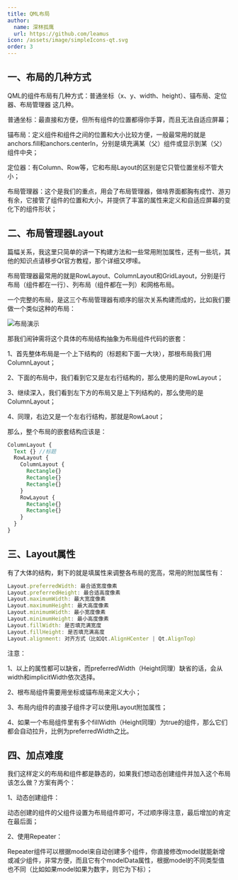 ```yaml
---
title: QML布局
author:
  name: 深林孤鹰
  url: https://github.com/leamus
icon: /assets/image/simpleIcons-qt.svg
order: 3
---
```


## 一、布局的几种方式

QML的组件布局有几种方式：普通坐标（x、y、width、height）、锚布局、定位器、布局管理器 这几种。

普通坐标：最直接和方便，但所有组件的位置都得你手算，而且无法自适应屏幕；

锚布局：定义组件和组件之间的位置和大小比较方便，一般最常用的就是anchors.fill和anchors.centerIn，分别是填充满某（父）组件或显示到某（父）组件中央；

定位器：有Column、Row等，它和布局Layout的区别是它只管位置坐标不管大小；

布局管理器：这个是我们的重点，用会了布局管理器，做啥界面都胸有成竹、游刃有余，它接管了组件的位置和大小，并提供了丰富的属性来定义和自适应屏幕的变化下的组件形状；

## 二、布局管理器Layout

篇幅关系，我这里只简单的讲一下构建方法和一些常用附加属性，还有一些坑，其他的知识点请移步Qt官方教程，那个详细又啰嗦。

布局管理器最常用的就是RowLayout、ColumnLayout和GridLayout，分别是行布局（组件都在一行）、列布局（组件都在一列）和网格布局。

一个完整的布局，是这三个布局管理器有顺序的层次关系构建而成的，比如我们要做一个类似这种的布局：

![布局演示](/assets/image/docs/advanced/qmlLayout/1699795705112.png)

那我们闹钟需将这个具体的布局结构抽象为布局组件代码的嵌套：

1、首先整体布局是一个上下结构的（标题和下面一大块），那根布局我们用ColumnLayout；

2、下面的布局中，我们看到它又是左右行结构的，那么使用的是RowLayout；

3、继续深入，我们看到左下方的布局又是上下列结构的，那么使用的是ColumnLayout；

4、同理，右边又是一个左右行结构，那就是RowLaout；

那么，整个布局的嵌套结构应该是：

```qml
ColumnLayout {
  Text {} //标题
  RowLayout {
    ColumnLayout {
      Rectangle{}
      Rectangle{}
      Rectangle{}
    }
    RowLayout {
      Rectangle{}
      Rectangle{}
    }
  }
}
```

## 三、Layout属性

有了大体的结构，剩下的就是填属性来调整各布局的宽高，常用的附加属性有：

```qml
Layout.preferredWidth: 最合适宽度像素
Layout.preferredHeight: 最合适高度像素
Layout.maximumWidth: 最大宽度像素
Layout.maximumHeight: 最大高度像素
Layout.minimumWidth: 最小宽度像素
Layout.minimumHeight: 最小高度像素
Layout.fillWidth: 是否填充满宽度
Layout.fillHeight: 是否填充满高度
Layout.alignment: 对齐方式（比如Qt.AlignHCenter | Qt.AlignTop）
```

注意：

1、以上的属性都可以缺省，而preferredWidth（Height同理）缺省的话，会从width和implicitWidth依次选择。

2、根布局组件需要用坐标或锚布局来定义大小；

3、布局内组件的直接子组件才可以使用Layout附加属性；

4、如果一个布局组件里有多个fillWidth（Height同理）为true的组件，那么它们都会自动拉升，比例为preferredWidth之比。

## 四、加点难度

我们这样定义的布局和组件都是静态的，如果我们想动态创建组件并加入这个布局该怎么做？方案有两个：

1、动态创建组件：

动态创建的组件的父组件设置为布局组件即可，不过顺序得注意，最后增加的肯定在最后面；

2、使用Repeater：

Repeater组件可以根据model来自动创建多个组件，你直接修改model就能新增或减少组件，非常方便，而且它有个modelData属性，根据model的不同类型值也不同（比如如果model如果为数字，则它为下标）；
